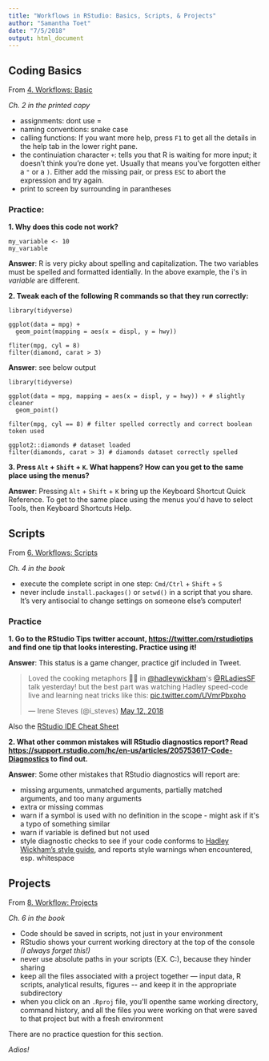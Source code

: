```yaml
---
title: "Workflows in RStudio: Basics, Scripts, & Projects"
author: "Samantha Toet"
date: "7/5/2018"
output: html_document
---
```



## Coding Basics

From [4. Workflows: Basic](http://r4ds.had.co.nz/workflow-basics.html)

*Ch. 2 in the printed copy*

- assignments: dont use =
- naming conventions: snake case
- calling functions: If you want more help, press `F1` to get all the details in the help tab in the lower right pane.
- the continuiation character `+`: tells you that R is waiting for more input; it doesn’t think you’re done yet. Usually that means you’ve forgotten either a `"` or a `)`. Either add the missing pair, or press `ESC` to abort the expression and try again.
- print to screen by surrounding in parantheses 

### Practice:

**1. Why does this code not work?**
```{r example, include=TRUE, echo=TRUE, error=TRUE}
my_variable <- 10
my_varıable
```

**Answer**: R is very picky about spelling and capitalization. The two variables must be spelled and formatted identially. In the above example, the i's in *variable* are different. 

**2. Tweak each of the following R commands so that they run correctly:**

```{r, include=TRUE, echo=TRUE, error=TRUE, warning=F, message=FALSE}
library(tidyverse)

ggplot(data = mpg) + 
  geom_point(mapping = aes(x = displ, y = hwy))

fliter(mpg, cyl = 8)
filter(diamond, carat > 3)
```

**Answer**: see below output
```{r, include=TRUE, echo=TRUE, error=TRUE, warning=F, message=FALSE}
library(tidyverse)

ggplot(data = mpg, mapping = aes(x = displ, y = hwy)) + # slightly cleaner
  geom_point()

filter(mpg, cyl == 8) # filter spelled correctly and correct boolean token used

ggplot2::diamonds # dataset loaded 
filter(diamonds, carat > 3) # diamonds dataset correctly spelled 
```

**3. Press `Alt` + `Shift` + `K`. What happens? How can you get to the same place using the menus?**

**Answer**: 
Pressing `Alt` + `Shift` + `K` bring up the Keyboard Shortcut Quick Reference. To get to the same place using the menus you'd have to select Tools, then Keyboard Shortcuts Help.  


## Scripts

From [6. Workflows: Scripts](http://r4ds.had.co.nz/workflow-scripts.html)

*Ch. 4 in the book*

- execute the complete script in one step: `Cmd/Ctrl` + `Shift` + `S`
- never include `install.packages()` or `setwd()` in a script that you share. It’s very antisocial to change settings on someone else’s computer!

### Practice

**1. Go to the RStudio Tips twitter account, https://twitter.com/rstudiotips and find one tip that looks interesting. Practice using it!**

**Answer**: This status is a game changer, practice gif included in Tweet.

<blockquote class="twitter-tweet" data-lang="en"><p lang="en" dir="ltr">Loved the cooking metaphors 🔪🎂 in <a href="https://twitter.com/hadleywickham?ref_src=twsrc%5Etfw">@hadleywickham</a>&#39;s <a href="https://twitter.com/RLadiesSF?ref_src=twsrc%5Etfw">@RLadiesSF</a> talk yesterday!  but the best part was watching Hadley speed-code live and learning neat tricks like this: <a href="https://t.co/UVmrPbxpho">pic.twitter.com/UVmrPbxpho</a></p>&mdash; Irene Steves (@i_steves) <a href="https://twitter.com/i_steves/status/995394452821721088?ref_src=twsrc%5Etfw">May 12, 2018</a></blockquote>
<script async src="https://platform.twitter.com/widgets.js" charset="utf-8"></script>

Also the [RStudio IDE Cheat Sheet](https://www.rstudio.com/wp-content/uploads/2016/01/rstudio-IDE-cheatsheet.pdf)

**2. What other common mistakes will RStudio diagnostics report? Read https://support.rstudio.com/hc/en-us/articles/205753617-Code-Diagnostics to find out.**

**Answer**: Some other mistakes that RStudio diagnostics will report are:

- missing arguments, unmatched arguments, partially matched arguments, and too many arguments
- extra or missing commas
- warn if a symbol is used with no definition in the scope - might ask if it's a typo of something similar
- warn if variable is defined but not used
- style diagnostic checks to see if your code conforms to [Hadley Wickham’s style guide](http://adv-r.had.co.nz/Style.html), and reports style warnings when encountered, esp. whitespace 


## Projects

From [8. Workflow: Projects](http://r4ds.had.co.nz/workflow-projects.html)

*Ch. 6 in the book*

- Code should be saved in scripts, not just in your environment
- RStudio shows your current working directory at the top of the console *(I always forget this!)*
- never use absolute paths in your scripts (EX. C:), because they hinder sharing
- keep all the files associated with a project together — input data, R scripts, analytical results, figures -- and keep it in the appropriate subdirectory
- when you click on an `.Rproj` file, you'll openthe same working directory, command history, and all the files you were working on that were saved to that project but with a fresh environment

There are no practice question for this section. 

*Adios!*
